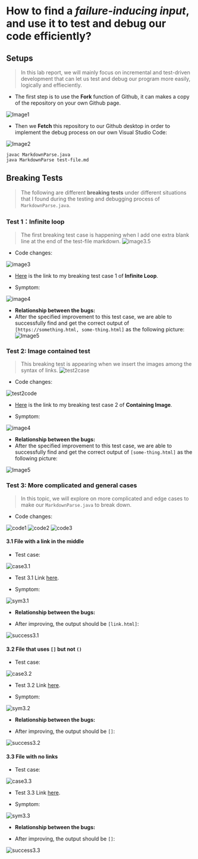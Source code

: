 # How to find a *failure-inducing input*, and use it to test and debug our code efficiently?
## Setups
> In this lab report, we will mainly focus on incremental and test-driven development that can let us test and debug our program more easily, logically and effieciently.


* The first step is to use the **Fork** function of Github, it can makes a copy of the repository on your own Github page.


![Image1](Week4/Fork.jpg)

* Then we **Fetch** this repository to our Github desktop in order to implement the debug process on our own Visual Studio Code:

![Image2](Week4/Fetch.jpg)
```
javac MarkdownParse.java
java MarkdownParse test-file.md
```

## Breaking Tests
> The following are different **breaking tests** under different situations that I found during the testing and debugging process of `MarkdownParse.java`.

### Test 1：Infinite loop
> The first breaking test case is happening when I add one extra blank line at the end of the test-file markdown.
![image3.5](Week4/Test1case.png)


* Code changes:

![image3](Week4/Test1code.png)

* [Here](https://github.com/ericsun153/markdown-parser/blob/main/test-file.md) is the link to my breaking test case 1 of **Infinite Loop**.

* Symptom:

![image4](Week4/Test1symptom.png)

* **Relationship between the bugs:**
* After the specified improvement to this test case, we are able to successfully find and get the correct output of `[https://something.html, some-thing.html]` as the following picture:
![Image5](Week4/Test1success.png)

### Test 2: Image contained test
> This breaking test is appearing when we insert the images among the syntax of links.
![test2case](Week4/Test2case.png)


* Code changes:

![test2code](Week4/test2code.png)

* [Here](https://github.com/ericsun153/markdown-parser/blob/main/test3.md) is the link to my breaking test case 2 of **Containing Image**.

* Symptom:

![image4](Week4/test2symp.png)

* **Relationship between the bugs:**
* After the specified improvement to this test case, we are able to successfully find and get the correct output of `[some-thing.html]` as the following picture:

![Image5](Week4/test2success.png)

### Test 3: More complicated and general cases
> In this topic, we will explore on more complicated and edge cases to make our `MarkdownParse.java` to break down.

* Code changes:

![code1](Week4/3code1.png)
![code2](Week4/3code2.png)
![code3](Week4/3code3.png)

#### 3.1 File with a link in the middle
* Test case:

![case3.1](Week4/3.1case.png)

* Test 3.1 Link [here](https://github.com/ericsun153/markdown-parser/blob/main/test8.md).

* Symptom:

![sym3.1](Week4/3.1sympt.png)

* **Relationship between the bugs:**

* After improving, the output should be `[link.html]`:

![success3.1](Week4/3.1success.png)

#### 3.2 File that uses `[]` but not `()`
* Test case:

![case3.2](Week4/3.2case.png)

* Test 3.2 Link [here](https://github.com/ericsun153/markdown-parser/blob/main/test5.md).

* Symptom:

![sym3.2](Week4/3.2sympt.png)

* **Relationship between the bugs:**

* After improving, the output should be `[]`:

![success3.2](Week4/3.2success.png)

#### 3.3 File with no links
* Test case:

![case3.3](Week4/3.3case.png)

* Test 3.3 Link [here](https://github.com/ericsun153/markdown-parser/blob/main/test4.md).

* Symptom:

![sym3.3](Week4/3.3sympt.png)

* **Relationship between the bugs:**

* After improving, the output should be `[]`:

![success3.3](Week4/3.3success.png)
